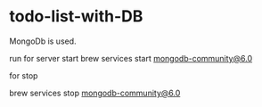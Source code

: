 # todo-list-with-DB
MongoDb is used.

run 
for server start
brew services start mongodb-community@6.0

for stop

brew services stop mongodb-community@6.0
